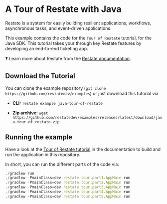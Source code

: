 # A Tour of Restate with Java

Restate is a system for easily building resilient applications, workflows, asynchronous tasks,
and event-driven applications.

This example contains the code for the `Tour of Restate` tutorial, for the Java SDK.
This tutorial takes your through key Restate features by developing an end-to-end ticketing app.

❓ Learn more about Restate from the [Restate documentation](https://docs.restate.dev).


## Download the Tutorial

You can clone the example repository (`git clone https://github.com/restatedev/examples`) or just download this tutorial via

- **CLI:** `restate example java-tour-of-restate`

- **Zip archive:** `wget https://github.com/restatedev/examples/releases/latest/download/java-tour-of-restate.zip`


## Running the example

Have a look at the [Tour of Restate tutorial](https://docs.restate.dev/tour) in the documentation to build and run the application in this repository.

In short, you can run the different parts of the code via: 

```typescript
./gradlew run
./gradlew -PmainClass=dev.restate.tour.part1.AppMain run
./gradlew -PmainClass=dev.restate.tour.part2.AppMain run
./gradlew -PmainClass=dev.restate.tour.part3.AppMain run
./gradlew -PmainClass=dev.restate.tour.part4.AppMain run
./gradlew -PmainClass=dev.restate.tour.part5.AppMain run
```
